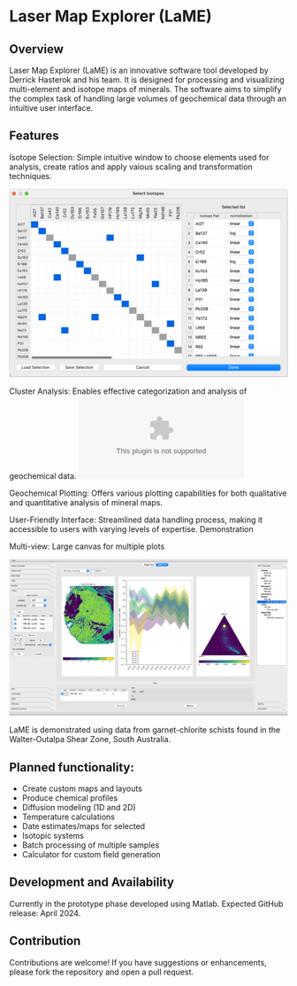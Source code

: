 
# Laser Map Explorer (LaME)

## Overview

Laser Map Explorer (LaME) is an innovative software tool developed by Derrick Hasterok and his team. It is designed for processing and visualizing multi-element and isotope maps of minerals. The software aims to simplify the complex task of handling large volumes of geochemical data through an intuitive user interface.

## Features

Isotope Selection: Simple intuitive window to choose elements used for analysis, create ratios and apply vaious scaling and transformation techniques.

![Isotope Selection Window](images/Isotope_selection.png)

Cluster Analysis: Enables effective categorization and analysis of geochemical data.
![Cluster analysis](images/ws02_cluster_fuzzy_2_0.eps)

Geochemical Plotting: Offers various plotting capabilities for both qualitative and quantitative analysis of mineral maps.


User-Friendly Interface: Streamlined data handling process, making it accessible to users with varying levels of expertise.
Demonstration

Multi-view: Large canvas for multiple plots

![Mulit-view Interface](images/TR3-06_Multiview_2.png)

LaME is demonstrated using data from garnet-chlorite schists found in the Walter-Outalpa Shear Zone, South Australia.

## Planned functionality:

* Create custom maps and layouts
* Produce chemical profiles
* Diffusion modeling (1D and 2D)
* Temperature calculations
* Date estimates/maps for selected
* Isotopic systems
* Batch processing of multiple samples
* Calculator for custom field generation


## Development and Availability

Currently in the prototype phase developed using Matlab.
Expected GitHub release: April 2024.


## Contribution

Contributions are welcome! If you have suggestions or enhancements, please fork the repository and open a pull request.


